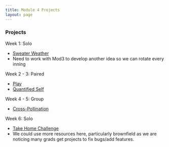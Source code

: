 ```yaml
---
title: Module 4 Projects
layout: page
---
```


### Projects

Week 1: Solo
* [Sweater Weather](./sweater_weather)
* Need to work with Mod3 to develop another idea so we can rotate every inning

Week 2 - 3: Paired
* [Play](./play)
* [Quantified Self](./quantified_self)

Week 4 - 5: Group
* [Cross-Pollination](./cross_pollination)

Week 6: Solo
* [Take Home Challenge](./take_home)
* We could use more resources here, particularly brownfield as we are noticing many grads get projects to fix bugs/add features.
